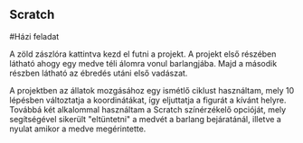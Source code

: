 ## Scratch
#Házi feladat

A zöld zászlóra kattintva kezd el futni a projekt.
A projekt első részében látható ahogy egy medve téli álomra vonul barlangjába. 
Majd a második részben látható az ébredés utáni első vadászat. 

A projektben az állatok mozgásához egy ismétlő ciklust használtam, mely 10 lépésben változtatja a koordinátákat, így eljuttatja a figurát a kívánt helyre.
Továbbá két alkalommal használtam a Scratch színérzékelő opcióját, mely segítségével sikerült "eltüntetni" a medvét a barlang bejáratánál, illetve a nyulat amikor a medve megérintette. 
